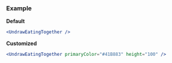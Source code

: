 ### Example

**Default**
```jsx
<UndrawEatingTogether />
```

**Customized**
```jsx
<UndrawEatingTogether primaryColor="#41B883" height="100" />
```
